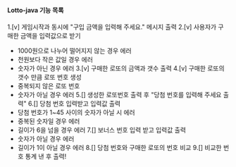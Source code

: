 #### Lotto-java 기능 목록 ####
1.[v] 게임시작과 동시에 "구입 금액을 입력해 주세요." 메시지 출력
2.[v] 사용자가 구매한 금액을 입력값으로 받기
- 1000원으로 나누어 떨어지지 않는 경우 에러
- 천원보다 작은 값일 경우 에러
- 숫자가 아닌 경우 에러
  3.[v] 구매한 로또의 금액과 갯수 출력
  4.[v] 구매한 로또의 갯수 만큼 로또 번호 생성
- 중복되지 않은 로또 번호
- 숫자가 아닐 경우 에러
  5.[] 생성한 로또번호 출력 후 "당첨 번호를 입력해 주세요 출력"
  6.[] 당첨 번호 입력받고 입력값 출력
- 당첨 번호가 1~45 사이의 숫자가 아닐 시 에러
- 중복된 숫자일 경우 에러
- 길이가 6을 넘을 경우 에러
  7.[] 보너스 번호 입력 받고 입력값 출력
- 숫자가 아닐 경우 에러
- 길이가 1이 아닐 경우 에러
  8.[] 당첨 번호와 구매한 로또의 번호 비교
  9.[] 비교한 번호 통계 낸 후 출력!